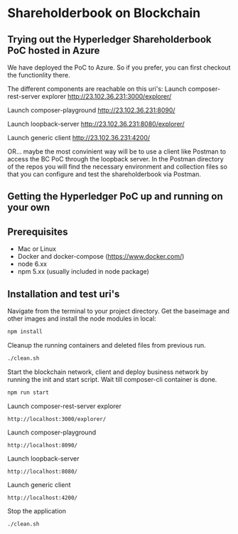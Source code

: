 # Shareholderbook on Blockchain

## Trying out the Hyperledger Shareholderbook PoC hosted in Azure
We have deployed the PoC to Azure. 
So if you prefer, you can first checkout the functionlity there.

The different components are reachable on this uri's:
Launch composer-rest-server explorer
http://23.102.36.231:3000/explorer/

Launch composer-playground
http://23.102.36.231:8090/

Launch loopback-server
http://23.102.36.231:8080/explorer/

Launch generic client
http://23.102.36.231:4200/

OR... maybe the most convinient way will be to use a client like Postman to access the BC PoC through the loopback server.
In the Postman directory of the repos you will find the necessary environment and collection files so that you can configure and test the shareholderbook via Postman.

## Getting the Hyperledger PoC up and running on your own
## Prerequisites
- Mac or Linux  
- Docker and docker-compose (https://www.docker.com/)  
- node 6.xx
- npm 5.xx (usually included in node package)

## Installation and test uri's 
Navigate from the terminal to your project directory. Get the baseimage and other images and install the node modules in local:
```bash
npm install
```
Cleanup the running containers and deleted files from previous run. 
```bash
./clean.sh
```
Start the blockchain network, client and deploy business network by running the init and start script. Wait till composer-cli container is done. 
```bash
npm run start
```
Launch composer-rest-server explorer
```
http://localhost:3000/explorer/
```
Launch composer-playground 
```
http://localhost:8090/
```
Launch loopback-server 
```
http://localhost:8080/
```
Launch generic client 
```
http://localhost:4200/
```
Stop the application
```bash
./clean.sh
```
